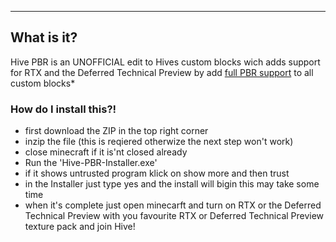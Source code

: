 ___
## What is it?

Hive PBR is an UNOFFICIAL edit to Hives custom blocks wich adds support for RTX and the Deferred Technical Preview 
by add [full PBR support](https://learn.microsoft.com/en-us/minecraft/creator/documents/rtxpbrintro?view=minecraft-bedrock-stable) to all custom blocks*
### How do I install this?!
- first download the ZIP in the top right corner
- inzip the file (this is reqiered otherwize the next step won't work)
- close minecraft if it is'nt closed already
- Run the 'Hive-PBR-Installer.exe' 
- if it shows untrusted program klick on show more and then trust
- in the Installer just type yes and the install will bigin this may take some time
- when it's complete just open minecarft and turn on RTX or the Deferred Technical Preview with you favourite RTX or Deferred Technical Preview  texture pack and join Hive!
